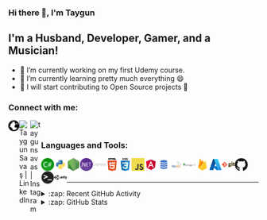 ### Hi there 👋, I'm Taygun

## I'm a Husband, Developer, Gamer, and a Musician!
- 🔭 I’m currently working on my first Udemy course.
- 🌱 I’m currently learning pretty much everything 😄
- :eyes: I will start contributing to Open Source projects :eyes:

### Connect with me:

[<img align="left" alt="taygunsavas.com" width="22px" src="https://raw.githubusercontent.com/iconic/open-iconic/master/svg/globe.svg" />][website]
[<img align="left" alt="Taygun Savaş | LinkedIn" width="22px" src="https://cdn.jsdelivr.net/npm/simple-icons@v3/icons/linkedin.svg" />][linkedin]
[<img align="left" alt="taygunsavas | Instagram" width="22px" src="https://cdn.jsdelivr.net/npm/simple-icons@v3/icons/instagram.svg" />][instagram]

<br />

### Languages and Tools:

<img align="left" alt="CSharp" width="26px" src="https://raw.githubusercontent.com/github/explore/80688e429a7d4ef2fca1e82350fe8e3517d3494d/topics/csharp/csharp.png" />
<img align="left" alt="Python" width="26px" src="https://raw.githubusercontent.com/github/explore/80688e429a7d4ef2fca1e82350fe8e3517d3494d/topics/python/python.png" />
<img align="left" alt="Node.js" width="26px" src="https://raw.githubusercontent.com/github/explore/80688e429a7d4ef2fca1e82350fe8e3517d3494d/topics/nodejs/nodejs.png" />
<img align="left" alt=".Net Framework" width="26px" src="https://raw.githubusercontent.com/github/explore/93d8a67084f94b2a444e510199a6e7622e5b09a3/topics/dotnet/dotnet.png" />
<img align="left" alt="Express" width="26px" src="https://raw.githubusercontent.com/github/explore/80688e429a7d4ef2fca1e82350fe8e3517d3494d/topics/express/express.png" />
<img align="left" alt="HTML" width="26px" src="https://raw.githubusercontent.com/github/explore/80688e429a7d4ef2fca1e82350fe8e3517d3494d/topics/html/html.png" />
<img align="left" alt="CSS" width="26px" src="https://raw.githubusercontent.com/github/explore/80688e429a7d4ef2fca1e82350fe8e3517d3494d/topics/css/css.png" />
<img align="left" alt="JavaScript" width="26px" src="https://raw.githubusercontent.com/github/explore/80688e429a7d4ef2fca1e82350fe8e3517d3494d/topics/javascript/javascript.png" />
<img align="left" alt="Angular" width="26px" src="https://raw.githubusercontent.com/github/explore/80688e429a7d4ef2fca1e82350fe8e3517d3494d/topics/angular/angular.png" />
<img align="left" alt="SQL" width="26px" src="https://raw.githubusercontent.com/github/explore/80688e429a7d4ef2fca1e82350fe8e3517d3494d/topics/sql/sql.png" />
<img align="left" alt="MYSQL" width="26px" src="https://raw.githubusercontent.com/github/explore/80688e429a7d4ef2fca1e82350fe8e3517d3494d/topics/mysql/mysql.png" />
<img align="left" alt="MongoDB" width="26px" src="https://raw.githubusercontent.com/github/explore/80688e429a7d4ef2fca1e82350fe8e3517d3494d/topics/mongodb/mongodb.png" />
<img align="left" alt="Firebase" width="26px" src="https://raw.githubusercontent.com/github/explore/80688e429a7d4ef2fca1e82350fe8e3517d3494d/topics/firebase/firebase.png" />
<img align="left" alt="Azure" width="26px" src="https://raw.githubusercontent.com/github/explore/eaef8552d8b082ffafe2bfc8a5023d47da904aac/topics/azure/azure.png" />
<img align="left" alt="Git" width="26px" src="https://raw.githubusercontent.com/github/explore/80688e429a7d4ef2fca1e82350fe8e3517d3494d/topics/git/git.png" />
<img align="left" alt="GitHub" width="26px" src="https://raw.githubusercontent.com/github/explore/78df643247d429f6cc873026c0622819ad797942/topics/github/github.png" />
<img align="left" alt="Terminal" width="26px" src="https://raw.githubusercontent.com/github/explore/80688e429a7d4ef2fca1e82350fe8e3517d3494d/topics/terminal/terminal.png" />
<img align="left" alt="Unity" width="26px" src="https://raw.githubusercontent.com/github/explore/80688e429a7d4ef2fca1e82350fe8e3517d3494d/topics/unity/unity.png" />

<br />
<br />

---

<details>
  <summary>:zap: Recent GitHub Activity</summary>
  
<!--RECENT_ACTIVITY:start-->
1. 🔱 Forked [Demigodplayz/jamesgeorge007](https://github.com/Demigodplayz/jamesgeorge007) from [jamesgeorge007/jamesgeorge007](https://github.com/jamesgeorge007/jamesgeorge007)
2. 💪 Opened PR [#135](https://github.com/petrsvihlik/WopiHost/pull/135) in [petrsvihlik/WopiHost](https://github.com/petrsvihlik/WopiHost)
3. 🔱 Forked [Demigodplayz/WopiHost](https://github.com/Demigodplayz/WopiHost) from [petrsvihlik/WopiHost](https://github.com/petrsvihlik/WopiHost)
4. 📔 Created new repository [Demigodplayz/Demigodplayz](https://github.com/Demigodplayz/Demigodplayz)
5. ✌️ Released [v7.0.5](https://github.com/TriflesGames/GA-SDK-UNITY/releases/tag/v7.0.5) in [TriflesGames/GA-SDK-UNITY](https://github.com/TriflesGames/GA-SDK-UNITY)
<!--RECENT_ACTIVITY:end-->

<!--RECENT_ACTIVITY:last_update-->
Last Updated: Friday, October 29th, 2021, 12:37:31 AM
<!--RECENT_ACTIVITY:last_update_end-->

</details>

<details>
  <summary>:zap: GitHub Stats</summary>

  [![Demigodplayz's GitHub stats](https://github-readme-stats.vercel.app/api?username=Demigodplayz&show_icons=true&theme=tokyonight)
)](https://github.com/anuraghazra/github-readme-stats)

</details>


[website]: https://taygunsavas.com
[instagram]: https://instagram.com/taygunsavas
[linkedin]: https://www.linkedin.com/in/taygun-sava%C5%9F-a76195188/

